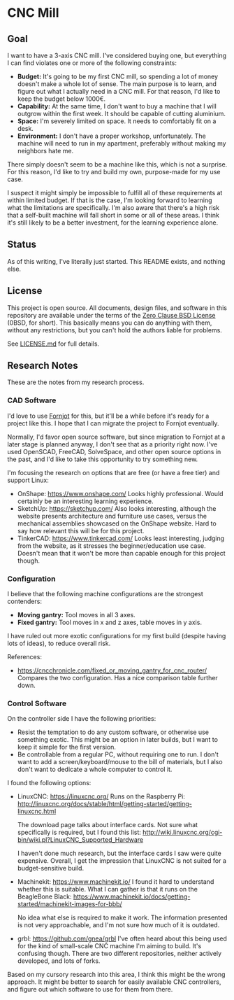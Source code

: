 # CNC Mill

## Goal

I want to have a 3-axis CNC mill. I've considered buying one, but everything I can find violates one or more of the following constraints:

- **Budget:** It's going to be my first CNC mill, so spending a lot of money doesn't make a whole lot of sense. The main purpose is to learn, and figure out what I actually need in a CNC mill. For that reason, I'd like to keep the budget below 1000€.
- **Capability:** At the same time, I don't want to buy a machine that I will outgrow within the first week. It should be capable of cutting aluminium.
- **Space:** I'm severely limited on space. It needs to comfortably fit on a desk.
- **Environment:** I don't have a proper workshop, unfortunately. The machine will need to run in my apartment, preferably without making my neighbors hate me.

There simply doesn't seem to be a machine like this, which is not a surprise. For this reason, I'd like to try and build my own, purpose-made for my use case.

I suspect it might simply be impossible to fulfill all of these requirements at within limited budget. If that is the case, I'm looking forward to learning what the limitations are specifically. I'm also aware that there's a high risk that a self-built machine will fall short in some or all of these areas. I think it's still likely to be a better investment, for the learning experience alone.


## Status

As of this writing, I've literally just started. This README exists, and nothing else.


## License

This project is open source. All documents, design files, and software in this repository are available under the terms of the [Zero Clause BSD License] (0BSD, for short). This basically means you can do anything with them, without any restrictions, but you can't hold the authors liable for problems.

See [LICENSE.md] for full details.

[Zero Clause BSD License]: https://opensource.org/licenses/0BSD
[LICENSE.md]: LICENSE.md


## Research Notes

These are the notes from my research process.

### CAD Software

I'd love to use [Fornjot](https://www.fornjot.app/) for this, but it'll be a while before it's ready for a project like this. I hope that I can migrate the project to Fornjot eventually.

Normally, I'd favor open source software, but since migration to Fornjot at a later stage is planned anyway, I don't see that as a priority right now. I've used OpenSCAD, FreeCAD, SolveSpace, and other open source options in the past, and I'd like to take this opportunity to try something new.

I'm focusing the research on options that are free (or have a free tier) and support Linux:

- OnShape: https://www.onshape.com/
  Looks highly professional. Would certainly be an interesting learning experience.
- SketchUp: https://sketchup.com/
  Also looks interesting, although the website presents architecture and furniture use cases, versus the mechanical assemblies showcased on the OnShape website. Hard to say how relevant this will be for this project.
- TinkerCAD: https://www.tinkercad.com/
  Looks least interesting, judging from the website, as it stresses the beginner/education use case. Doesn't mean that it won't be more than capable enough for this project though.

### Configuration

I believe that the following machine configurations are the strongest contenders:

- **Moving gantry:** Tool moves in all 3 axes.
- **Fixed gantry:** Tool moves in x and z axes, table moves in y axis.

I have ruled out more exotic configurations for my first build (despite having lots of ideas), to reduce overall risk.

References:

- https://cncchronicle.com/fixed_or_moving_gantry_for_cnc_router/
  Compares the two configuration. Has a nice comparison table further down.

### Control Software

On the controller side I have the following priorities:

- Resist the temptation to do any custom software, or otherwise use something exotic. This might be an option in later builds, but I want to keep it simple for the first version.
- Be controllable from a regular PC, without requiring one to run. I don't want to add a screen/keyboard/mouse to the bill of materials, but I also don't want to dedicate a whole computer to control it.

I found the following options:

- LinuxCNC: https://linuxcnc.org/
  Runs on the Raspberry Pi:
  http://linuxcnc.org/docs/stable/html/getting-started/getting-linuxcnc.html

  The download page talks about interface cards. Not sure what specifically is required, but I found this list:
  http://wiki.linuxcnc.org/cgi-bin/wiki.pl?LinuxCNC_Supported_Hardware

  I haven't done much research, but the interface cards I saw were quite expensive. Overall, I get the impression that LinuxCNC is not suited for a budget-sensitive build.

- Machinekit: https://www.machinekit.io/
  I found it hard to understand whether this is suitable. What I can gather is that it runs on the BeagleBone Black: https://www.machinekit.io/docs/getting-started/machinekit-images-for-bbb/

  No idea what else is required to make it work. The information presented is not very approachable, and I'm not sure how much of it is outdated.

- grbl: https://github.com/gnea/grbl
  I've often heard about this being used for the kind of small-scale CNC machine I'm aiming to build. It's confusing though. There are two different repositories, neither actively developed, and lots of forks.

Based on my cursory research into this area, I think this might be the wrong approach. It might be better to search for easily available CNC controllers, and figure out which software to use for them from there.
